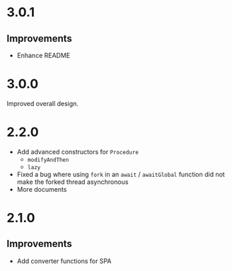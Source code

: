 # 3.0.1

## Improvements

* Enhance README

# 3.0.0

Improved overall design.

# 2.2.0

* Add advanced constructors for `Procedure`
    * `modifyAndThen`
    * `lazy`
* Fixed a bug where using `fork` in an `await` / `awaitGlobal` function did not make the forked thread asynchronous
* More documents

# 2.1.0

## Improvements

* Add converter functions for SPA
